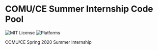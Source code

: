# COMU/CE Summer Internship Code Pool
![MIT License](https://img.shields.io/github/license/trabdlkarim/comu-ce-summer-internship) ![Platforms](https://img.shields.io/conda/pn/conda-forge/python)

COMU/CE Spring 2020 Summer Internship
